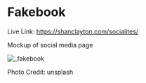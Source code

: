 # Fakebook
Live Link: https://shanclayton.com/socialites/

Mockup of social media page

![_fakebook](https://user-images.githubusercontent.com/25889133/51302851-79ea0e00-19e8-11e9-9c79-82a304d9318d.png)

Photo Credit: unsplash

